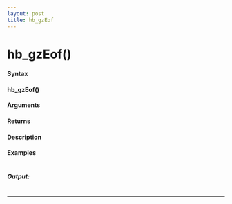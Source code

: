 ```yaml
---
layout: post
title: hb_gzEof
---
```


# hb_gzEof()


#### Syntax

#### hb_gzEof()

#### Arguments

#### Returns

#### Description

#### Examples

```

```

##### Output:

```

```

---